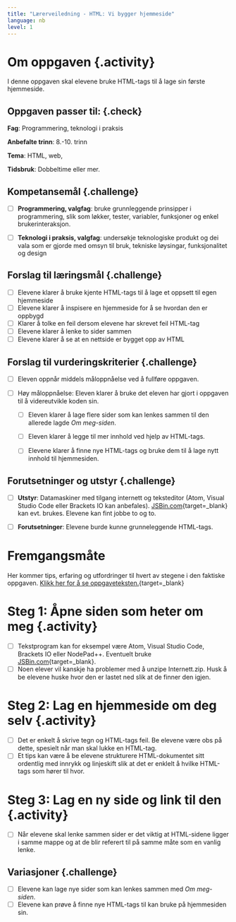 ```yaml
---
title: "Lærerveiledning - HTML: Vi bygger hjemmeside"
language: nb
level: 1
---
```


# Om oppgaven {.activity}
I denne oppgaven skal elevene bruke HTML-tags til å lage sin første hjemmeside.

## Oppgaven passer til: {.check}
 __Fag__: Programmering, teknologi i praksis

__Anbefalte trinn__: 8.-10. trinn

__Tema__: HTML, web,

__Tidsbruk__: Dobbeltime eller mer.


## Kompetansemål {.challenge}

- [ ] __Programmering, valgfag__: bruke grunnleggende prinsipper i programmering, slik som løkker, tester, variabler, funksjoner og enkel brukerinteraksjon.
- [ ] __Teknologi i praksis, valgfag__: undersøkje teknologiske produkt og dei vala som er gjorde med omsyn til bruk, tekniske løysingar, funksjonalitet og design


## Forslag til læringsmål {.challenge}

- [ ] Elevene klarer å bruke kjente HTML-tags til å lage et oppsett til egen hjemmeside
- [ ] Elevene klarer å inspisere en hjemmeside for å se hvordan den er oppbygd
- [ ] Klarer å tolke en feil dersom elevene har skrevet feil HTML-tag
- [ ] Elevene klarer å lenke to sider sammen
- [ ] Elevene klarer å se at en nettside er bygget opp av HTML

## Forslag til vurderingskriterier {.challenge}

- [ ] Eleven oppnår middels måloppnåelse ved å fullføre oppgaven.

- [ ] Høy måloppnåelse: Eleven klarer å bruke det eleven har gjort i oppgaven til å videreutvikle koden sin. 
  - [ ] Eleven klarer å lage flere sider som kan lenkes sammen til den allerede lagde _Om meg-siden_.
  - [ ] Eleven klarer å legge til mer innhold ved hjelp av HTML-tags. 
  - [ ] Elevene klarer å finne nye HTML-tags og bruke dem til å lage nytt innhold til hjemmesiden. 


## Forutsetninger og utstyr {.challenge}

- [ ] __Utstyr__: Datamaskiner med tilgang internett og teksteditor (Atom, Visual Studio Code eller Brackets IO kan anbefales). [JSBin.com](http://jsbin.com){target=_blank} kan evt. brukes. Elevene kan fint jobbe to og to.

- [ ] __Forutsetninger__: Elevene burde kunne grunneleggende HTML-tags.

# Fremgangsmåte 
Her kommer tips, erfaring og utfordringer til hvert av stegene i den faktiske oppgaven. [Klikk her for å se oppgaveteksten.](en_hjemmeside.html){target=_blank}

# Steg 1: Åpne siden som heter om meg {.activity}
- [ ] Tekstprogram kan for eksempel være Atom, Visual Studio Code, Brackets IO eller NodePad++. Eventuelt bruke [JSBin.com](http://jsbin.com){target=_blank}.
- [ ] Noen elever vil kanskje ha problemer med å unzipe Internett.zip. Husk å be elevene huske hvor den er lastet ned slik at de finner den igjen. 

# Steg 2: Lag en hjemmeside om deg selv {.activity}
- [ ] Det er enkelt å skrive tegn og HTML-tags feil. Be elevene være obs på dette, spesielt når man skal lukke en HTML-tag.
- [ ] Et tips kan være å be elevene strukturere HTML-dokumentet sitt ordentlig med innrykk og linjeskift slik at det er enklelt å hvilke HTML-tags som hører til hvor. 

# Steg 3: Lag en ny side og link til den {.activity}
- [ ] Når elevene skal lenke sammen sider er det viktig at HTML-sidene ligger i samme mappe og at de blir referert til på samme måte som en vanlig lenke.

## Variasjoner {.challenge}
- [ ] Elevene kan lage nye sider som kan lenkes sammen med _Om meg-siden_.
- [ ] Elevene kan prøve å finne nye HTML-tags til kan bruke på hjemmesiden sin. 
